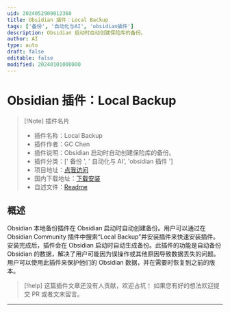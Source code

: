 ```yaml
---
uid: 2024052909012360
title: Obsidian 插件：Local Backup
tags: ['备份', '自动化与AI', 'obsidian插件']
description: Obsidian 启动时自动创建保险库的备份。
author: AI
type: auto
draft: false
editable: false
modified: 20240101000000
---
```


# Obsidian 插件：Local Backup

> [!Note] 插件名片
> - 插件名称：Local Backup
> - 插件作者：GC Chen
> - 插件说明：Obsidian 启动时自动创建保险库的备份。
> - 插件分类：[' 备份 ', ' 自动化与 AI', 'obsidian 插件 ']
> - 项目地址：[点我访问](https://github.com/cgcel/obsidian-local-backup)
> - 国内下载地址：[下载安装](https://pkmer.cn/products/plugin/pluginMarket/?local-backup)
> - 自述文件：[Readme](https://ghproxy.net/https://raw.githubusercontent.com/cgcel/obsidian-local-backup/master/README.md)

## 概述

Obsidian 本地备份插件在 Obsidian 启动时自动创建备份。用户可以通过在 Obsidian Community 插件中搜索“Local Backup”并安装插件来快速安装插件。安装完成后，插件会在 Obsidian 启动时自动生成备份。此插件的功能是自动备份 Obsidian 的数据，解决了用户可能因为误操作或其他原因导致数据丢失的问题。用户可以使用此插件来保护他们的 Obsidian 数据，并在需要时恢复到之前的版本。

> [!help]
> 这篇插件文章还没有人贡献，欢迎占坑！
> 如果您有好的想法欢迎提交 PR 或者文末留言。

---



